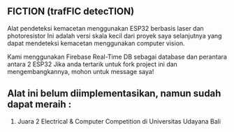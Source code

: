 ## FICTION (trafFIC detecTION)

Alat pendeteksi kemacetan menggunakan ESP32 berbasis laser dan photoresistor
Ini adalah versi skala kecil dari proyek saya selanjutnya yang dapat
mendeteksi kemacetan menggunakan computer vision.

Kami menggunakan Firebase Real-Time DB sebagai database dan perantara antara 2 ESP32
Jika anda tertarik untuk fork project ini dan mengembangkannya, mohon untuk message saya!

## Alat ini belum diimplementasikan, namun sudah dapat meraih :
1. Juara 2 Electrical & Computer Competition di Universitas Udayana Bali 
